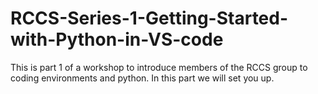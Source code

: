 # RCCS-Series-1-Getting-Started-with-Python-in-VS-code
This is part 1 of a workshop to introduce members of the RCCS group to coding environments and python. In this part we will set you up.
